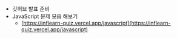 - 깃허브 발표 준비
- JavaScript 문제 모음 해보기
    - [https://inflearn-quiz.vercel.app/javascript](https://inflearn-quiz.vercel.app/javascript)
